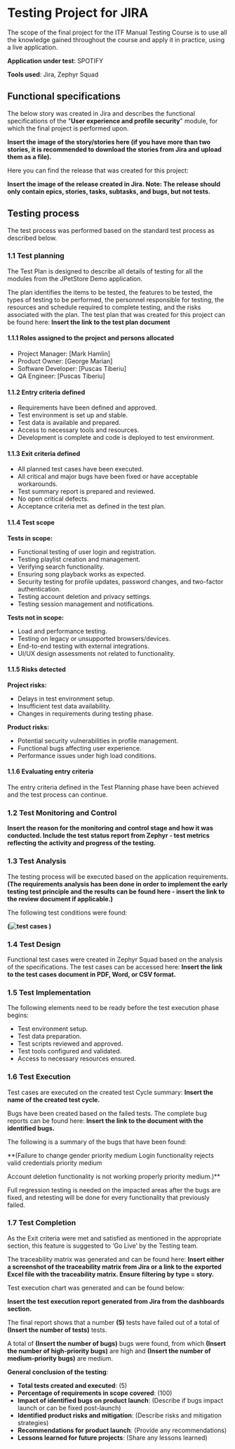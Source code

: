 # Testing Project for **JIRA**

The scope of the final project for the ITF Manual Testing Course is to use all the knowledge gained throughout the course and apply it in practice, using a live application.

**Application under test**: SPOTIFY

**Tools used**: Jira, Zephyr Squad

## Functional specifications

The below story was created in Jira and describes the functional specifications of the "**User experience and profile security**" module, for which the final project is performed upon.

**Insert the image of the story/stories here (if you have more than two stories, it is recommended to download the stories from Jira and upload them as a file).**

Here you can find the release that was created for this project:

**Insert the image of the release created in Jira. Note: The release should only contain epics, stories, tasks, subtasks, and bugs, but not tests.**

## Testing process

The test process was performed based on the standard test process as described below.

### 1.1 Test planning

The Test Plan is designed to describe all details of testing for all the modules from the JPetStore Demo application.

The plan identifies the items to be tested, the features to be tested, the types of testing to be performed, the personnel responsible for testing, the resources and schedule required to complete testing, and the risks associated with the plan. The test plan that was created for this project can be found here: **Insert the link to the test plan document**

#### 1.1.1 Roles assigned to the project and persons allocated

* Project Manager: [Mark Hamlin]
* Product Owner: [George Marian]
* Software Developer: [Puscas Tiberiu]
* QA Engineer: [Puscas Tiberiu]

#### 1.1.2 Entry criteria defined

* Requirements have been defined and approved.
* Test environment is set up and stable.
* Test data is available and prepared.
* Access to necessary tools and resources.
* Development is complete and code is deployed to test environment.

#### 1.1.3 Exit criteria defined

* All planned test cases have been executed.
* All critical and major bugs have been fixed or have acceptable workarounds.
* Test summary report is prepared and reviewed.
* No open critical defects.
* Acceptance criteria met as defined in the test plan.

#### 1.1.4 Test scope

**Tests in scope:**

* Functional testing of user login and registration.
* Testing playlist creation and management.
* Verifying search functionality.
* Ensuring song playback works as expected.
* Security testing for profile updates, password changes, and two-factor authentication.
* Testing account deletion and privacy settings.
* Testing session management and notifications.

**Tests not in scope:**

* Load and performance testing.
* Testing on legacy or unsupported browsers/devices.
* End-to-end testing with external integrations.
* UI/UX design assessments not related to functionality.

#### 1.1.5 Risks detected

**Project risks:**

* Delays in test environment setup.
* Insufficient test data availability.
* Changes in requirements during testing phase.

**Product risks:**

* Potential security vulnerabilities in profile management.
* Functional bugs affecting user experience.
* Performance issues under high load conditions.

#### 1.1.6 Evaluating entry criteria

The entry criteria defined in the Test Planning phase have been achieved and the test process can continue.

### 1.2 Test Monitoring and Control

**Insert the reason for the monitoring and control stage and how it was conducted. Include the test status report from Zephyr - test metrics reflecting the activity and progress of the testing.**

### 1.3 Test Analysis

The testing process will be executed based on the application requirements. **(The requirements analysis has been done in order to implement the early testing test principle and the results can be found here - insert the link to the review document if applicable.)**

The following test conditions were found:

**(![test cases](https://github.com/Tiberiu33/Proiect-final-puscas-tiberiu-jira/assets/167067779/228d807f-58f7-4152-b808-d588c38c9907)
)**

### 1.4 Test Design

Functional test cases were created in Zephyr Squad based on the analysis of the specifications. The test cases can be accessed here: **Insert the link to the test cases document in PDF, Word, or CSV format.**

### 1.5 Test Implementation

The following elements need to be ready before the test execution phase begins:

* Test environment setup.
* Test data preparation.
* Test scripts reviewed and approved.
* Test tools configured and validated.
* Access to necessary resources ensured.

### 1.6 Test Execution

Test cases are executed on the created test Cycle summary: **Insert the name of the created test cycle.**

Bugs have been created based on the failed tests. The complete bug reports can be found here: **Insert the link to the document with the identified bugs.**

The following is a summary of the bugs that have been found:

**(Failure to change gender priority medium
Login functionality rejects valid credentials priority medium

Account deletion functionality is not working properly priority medium.)**

Full regression testing is needed on the impacted areas after the bugs are fixed, and retesting will be done for every functionality that previously failed.

### 1.7 Test Completion

As the Exit criteria were met and satisfied as mentioned in the appropriate section, this feature is suggested to ‘Go Live’ by the Testing team.

The traceability matrix was generated and can be found here: **Insert either a screenshot of the traceability matrix from Jira or a link to the exported Excel file with the traceability matrix. Ensure filtering by type = story.**

Test execution chart was generated and can be found below:

**Insert the test execution report generated from Jira from the dashboards section.**

The final report shows that a number **(5)** tests have failed out of a total of **(Insert the number of tests)** tests.

A total of **(Insert the number of bugs)** bugs were found, from which **(Insert the number of high-priority bugs)** are high and **(Insert the number of medium-priority bugs)** are medium.

**General conclusion of the testing**:

* **Total tests created and executed**: (5)
* **Percentage of requirements in scope covered**: (100)
* **Impact of identified bugs on product launch**: (Describe if bugs impact launch or can be fixed post-launch)
* **Identified product risks and mitigation**: (Describe risks and mitigation strategies)
* **Recommendations for product launch**: (Provide any recommendations)
* **Lessons learned for future projects**: (Share any lessons learned)
